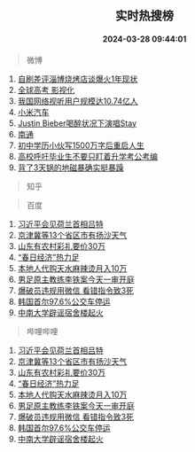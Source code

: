 <div align="center"><h2>实时热搜榜</h2><h4>2024-03-28 09:44:01</h4></div>

> 微博  

1. [自刷差评淄博烧烤店谈爆火1年现状](https://s.weibo.com/weibo?q=%23%E8%87%AA%E5%88%B7%E5%B7%AE%E8%AF%84%E6%B7%84%E5%8D%9A%E7%83%A7%E7%83%A4%E5%BA%97%E8%B0%88%E7%88%86%E7%81%AB1%E5%B9%B4%E7%8E%B0%E7%8A%B6%23&t=31&band_rank=1&Refer=top)<br />
2. [全球高考 影视化](https://s.weibo.com/weibo?q=%E5%85%A8%E7%90%83%E9%AB%98%E8%80%83%20%E5%BD%B1%E8%A7%86%E5%8C%96&t=31&band_rank=2&Refer=top)<br />
3. [我国网络视听用户规模达10.74亿人](https://s.weibo.com/weibo?q=%23%E6%88%91%E5%9B%BD%E7%BD%91%E7%BB%9C%E8%A7%86%E5%90%AC%E7%94%A8%E6%88%B7%E8%A7%84%E6%A8%A1%E8%BE%BE10.74%E4%BA%BF%E4%BA%BA%23&t=31&band_rank=3&Refer=top)<br />
4. [小米汽车](https://s.weibo.com/weibo?q=%E5%B0%8F%E7%B1%B3%E6%B1%BD%E8%BD%A6&t=31&band_rank=4&Refer=top)<br />
5. [Justin Bieber喝醉状况下演唱Stay](https://s.weibo.com/weibo?q=Justin%20Bieber%E5%96%9D%E9%86%89%E7%8A%B6%E5%86%B5%E4%B8%8B%E6%BC%94%E5%94%B1Stay&t=31&band_rank=5&Refer=top)<br />
6. [南通](https://s.weibo.com/weibo?q=%E5%8D%97%E9%80%9A&t=31&band_rank=6&Refer=top)<br />
7. [初中学历小伙写1500万字后重启人生](https://s.weibo.com/weibo?q=%23%E5%88%9D%E4%B8%AD%E5%AD%A6%E5%8E%86%E5%B0%8F%E4%BC%99%E5%86%991500%E4%B8%87%E5%AD%97%E5%90%8E%E9%87%8D%E5%90%AF%E4%BA%BA%E7%94%9F%23&t=31&band_rank=7&Refer=top)<br />
8. [高校呼吁毕业生不要只盯着升学考公考编](https://s.weibo.com/weibo?q=%23%E9%AB%98%E6%A0%A1%E5%91%BC%E5%90%81%E6%AF%95%E4%B8%9A%E7%94%9F%E4%B8%8D%E8%A6%81%E5%8F%AA%E7%9B%AF%E7%9D%80%E5%8D%87%E5%AD%A6%E8%80%83%E5%85%AC%E8%80%83%E7%BC%96%23&t=31&band_rank=8&Refer=top)<br />
9. [背了3天锅的地磁暴确实挺暴躁](https://s.weibo.com/weibo?q=%23%E8%83%8C%E4%BA%863%E5%A4%A9%E9%94%85%E7%9A%84%E5%9C%B0%E7%A3%81%E6%9A%B4%E7%A1%AE%E5%AE%9E%E6%8C%BA%E6%9A%B4%E8%BA%81%23&t=31&band_rank=9&Refer=top)<br />

> 知乎  


> 百度  

1. [习近平会见荷兰首相吕特](https://www.baidu.com/s?wd=%E4%B9%A0%E8%BF%91%E5%B9%B3%E4%BC%9A%E8%A7%81%E8%8D%B7%E5%85%B0%E9%A6%96%E7%9B%B8%E5%90%95%E7%89%B9&sa=fyb_news&rsv_dl=fyb_news)<br />
2. [京津冀等13个省区市有扬沙天气](https://www.baidu.com/s?wd=%E4%BA%AC%E6%B4%A5%E5%86%80%E7%AD%8913%E4%B8%AA%E7%9C%81%E5%8C%BA%E5%B8%82%E6%9C%89%E6%89%AC%E6%B2%99%E5%A4%A9%E6%B0%94&sa=fyb_news&rsv_dl=fyb_news)<br />
3. [山东有农村彩礼要价30万](https://www.baidu.com/s?wd=%E5%B1%B1%E4%B8%9C%E6%9C%89%E5%86%9C%E6%9D%91%E5%BD%A9%E7%A4%BC%E8%A6%81%E4%BB%B730%E4%B8%87&sa=fyb_news&rsv_dl=fyb_news)<br />
4. [“春日经济”热力足](https://www.baidu.com/s?wd=%E2%80%9C%E6%98%A5%E6%97%A5%E7%BB%8F%E6%B5%8E%E2%80%9D%E7%83%AD%E5%8A%9B%E8%B6%B3&sa=fyb_news&rsv_dl=fyb_news)<br />
5. [本地人代购天水麻辣烫月入10万](https://www.baidu.com/s?wd=%E6%9C%AC%E5%9C%B0%E4%BA%BA%E4%BB%A3%E8%B4%AD%E5%A4%A9%E6%B0%B4%E9%BA%BB%E8%BE%A3%E7%83%AB%E6%9C%88%E5%85%A510%E4%B8%87&sa=fyb_news&rsv_dl=fyb_news)<br />
6. [男足原主教练李铁案今天一审开庭](https://www.baidu.com/s?wd=%E7%94%B7%E8%B6%B3%E5%8E%9F%E4%B8%BB%E6%95%99%E7%BB%83%E6%9D%8E%E9%93%81%E6%A1%88%E4%BB%8A%E5%A4%A9%E4%B8%80%E5%AE%A1%E5%BC%80%E5%BA%AD&sa=fyb_news&rsv_dl=fyb_news)<br />
7. [爆破员违规用微信 看错指令致3死](https://www.baidu.com/s?wd=%E7%88%86%E7%A0%B4%E5%91%98%E8%BF%9D%E8%A7%84%E7%94%A8%E5%BE%AE%E4%BF%A1+%E7%9C%8B%E9%94%99%E6%8C%87%E4%BB%A4%E8%87%B43%E6%AD%BB&sa=fyb_news&rsv_dl=fyb_news)<br />
8. [韩国首尔97.6%公交车停运](https://www.baidu.com/s?wd=%E9%9F%A9%E5%9B%BD%E9%A6%96%E5%B0%9497.6%25%E5%85%AC%E4%BA%A4%E8%BD%A6%E5%81%9C%E8%BF%90&sa=fyb_news&rsv_dl=fyb_news)<br />
9. [中南大学辟谣宿舍楼起火](https://www.baidu.com/s?wd=%E4%B8%AD%E5%8D%97%E5%A4%A7%E5%AD%A6%E8%BE%9F%E8%B0%A3%E5%AE%BF%E8%88%8D%E6%A5%BC%E8%B5%B7%E7%81%AB&sa=fyb_news&rsv_dl=fyb_news)<br />

> 哔哩哔哩  

1. [习近平会见荷兰首相吕特](https://www.baidu.com/s?wd=%E4%B9%A0%E8%BF%91%E5%B9%B3%E4%BC%9A%E8%A7%81%E8%8D%B7%E5%85%B0%E9%A6%96%E7%9B%B8%E5%90%95%E7%89%B9&sa=fyb_news&rsv_dl=fyb_news)<br />
2. [京津冀等13个省区市有扬沙天气](https://www.baidu.com/s?wd=%E4%BA%AC%E6%B4%A5%E5%86%80%E7%AD%8913%E4%B8%AA%E7%9C%81%E5%8C%BA%E5%B8%82%E6%9C%89%E6%89%AC%E6%B2%99%E5%A4%A9%E6%B0%94&sa=fyb_news&rsv_dl=fyb_news)<br />
3. [山东有农村彩礼要价30万](https://www.baidu.com/s?wd=%E5%B1%B1%E4%B8%9C%E6%9C%89%E5%86%9C%E6%9D%91%E5%BD%A9%E7%A4%BC%E8%A6%81%E4%BB%B730%E4%B8%87&sa=fyb_news&rsv_dl=fyb_news)<br />
4. [“春日经济”热力足](https://www.baidu.com/s?wd=%E2%80%9C%E6%98%A5%E6%97%A5%E7%BB%8F%E6%B5%8E%E2%80%9D%E7%83%AD%E5%8A%9B%E8%B6%B3&sa=fyb_news&rsv_dl=fyb_news)<br />
5. [本地人代购天水麻辣烫月入10万](https://www.baidu.com/s?wd=%E6%9C%AC%E5%9C%B0%E4%BA%BA%E4%BB%A3%E8%B4%AD%E5%A4%A9%E6%B0%B4%E9%BA%BB%E8%BE%A3%E7%83%AB%E6%9C%88%E5%85%A510%E4%B8%87&sa=fyb_news&rsv_dl=fyb_news)<br />
6. [男足原主教练李铁案今天一审开庭](https://www.baidu.com/s?wd=%E7%94%B7%E8%B6%B3%E5%8E%9F%E4%B8%BB%E6%95%99%E7%BB%83%E6%9D%8E%E9%93%81%E6%A1%88%E4%BB%8A%E5%A4%A9%E4%B8%80%E5%AE%A1%E5%BC%80%E5%BA%AD&sa=fyb_news&rsv_dl=fyb_news)<br />
7. [爆破员违规用微信 看错指令致3死](https://www.baidu.com/s?wd=%E7%88%86%E7%A0%B4%E5%91%98%E8%BF%9D%E8%A7%84%E7%94%A8%E5%BE%AE%E4%BF%A1+%E7%9C%8B%E9%94%99%E6%8C%87%E4%BB%A4%E8%87%B43%E6%AD%BB&sa=fyb_news&rsv_dl=fyb_news)<br />
8. [韩国首尔97.6%公交车停运](https://www.baidu.com/s?wd=%E9%9F%A9%E5%9B%BD%E9%A6%96%E5%B0%9497.6%25%E5%85%AC%E4%BA%A4%E8%BD%A6%E5%81%9C%E8%BF%90&sa=fyb_news&rsv_dl=fyb_news)<br />
9. [中南大学辟谣宿舍楼起火](https://www.baidu.com/s?wd=%E4%B8%AD%E5%8D%97%E5%A4%A7%E5%AD%A6%E8%BE%9F%E8%B0%A3%E5%AE%BF%E8%88%8D%E6%A5%BC%E8%B5%B7%E7%81%AB&sa=fyb_news&rsv_dl=fyb_news)<br />

